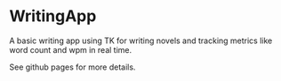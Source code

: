 # WritingApp
A basic writing app using TK for writing novels and tracking metrics like word count and wpm in real time.

See github pages for more details.
